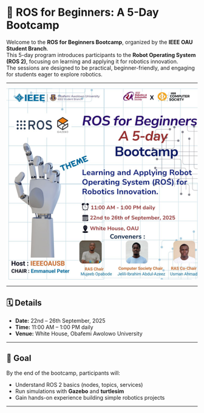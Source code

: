 # 🤖 ROS for Beginners: A 5-Day Bootcamp

Welcome to the **ROS for Beginners Bootcamp**, organized by the **IEEE OAU Student Branch**.  
This 5-day program introduces participants to the **Robot Operating System (ROS 2)**, focusing on learning and applying it for robotics innovation.  
The sessions are designed to be practical, beginner-friendly, and engaging for students eager to explore robotics.

---

![Bootcamp Flier](images/bootcamp.jpeg)

---

## 🗓 Details

- **Date:** 22nd – 26th September, 2025
- **Time:** 11:00 AM – 1:00 PM daily
- **Venue:** White House, Obafemi Awolowo University

---

## 🎯 Goal

By the end of the bootcamp, participants will:

- Understand ROS 2 basics (nodes, topics, services)
- Run simulations with **Gazebo** and **turtlesim**
- Gain hands-on experience building simple robotics projects

---
